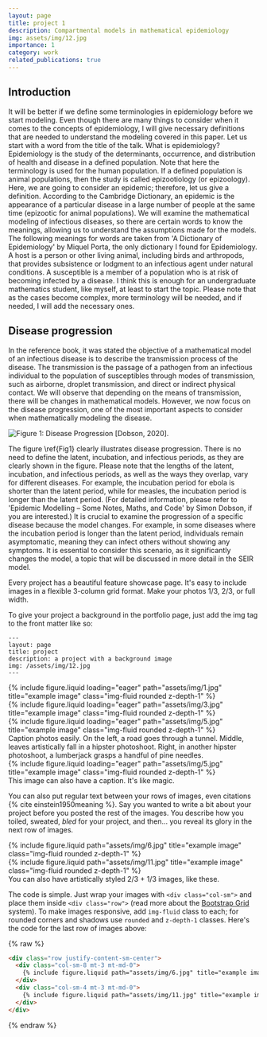 ```yaml
---
layout: page
title: project 1
description: Compartmental models in mathematical epidemiology
img: assets/img/12.jpg
importance: 1
category: work
related_publications: true
---
```



## Introduction

It will be better if we define some terminologies in epidemiology before we start modeling. Even though there are many things to consider when it comes to the concepts of epidemiology, I will give necessary definitions that are needed to understand the modeling covered in this paper. Let us start with a word from the title of the talk. What is epidemiology? Epidemiology is the study of the determinants, occurrence, and distribution of health and disease in a defined population. Note that here the terminology is used for the human population. If a defined population is animal populations, then the study is called epizootiology (or epizoology). Here, we are going to consider an epidemic; therefore, let us give a definition. According to the Cambridge Dictionary, an epidemic is the appearance of a particular disease in a large number of people at the same time (epizootic for animal populations). We will examine the mathematical modeling of infectious diseases, so there are certain words to know the meanings, allowing us to understand the assumptions made for the models.  The following meanings for words are taken from 'A Dictionary of Epidemiology' by Miquel Porta, the only dictionary I found for Epidemiology. A host is a person or other living animal, including birds and arthropods, that provides subsistence or lodgment to an infectious agent under natural conditions. A susceptible is a member of a population who is at risk of becoming infected by a disease. I think this is enough for an undergraduate mathematics student, like myself, at least to start the topic. Please note that as the cases become complex, more terminology will be needed, and if needed, I will add the necessary ones.

## Disease progression

In the reference book, it was stated the objective of a mathematical model of an infectious disease is to describe the transmission process of the disease. The transmission is the passage of a pathogen from an infectious individual to the population of susceptibles through modes of transmission, such as airborne, droplet transmission, and direct or indirect physical contact. We will observe that depending on the means of transmission, there will be changes in mathematical models. However, we now focus on the disease progression, one of the most important aspects to consider when mathematically modeling the disease.

![Figure 1: Disease Progression [Dobson, 2020].](https://github.com/abdanar/abdanar.github.io/_projects/project1_pictures/)



The figure \ref{Fig1} clearly illustrates disease progression. There is no need to define the latent, incubation, and infectious periods, as they are clearly shown in the figure. Please note that the lengths of the latent, incubation, and infectious periods, as well as the ways they overlap, vary for different diseases. For example, the incubation period for ebola is shorter than the latent period, while for measles, the incubation period is longer than the latent period. (For detailed information, please refer to 'Epidemic Modelling – Some Notes, Maths, and Code' by Simon Dobson, if you are interested.) It is crucial to examine the progression of a specific disease because the model changes. For example, in some diseases where the incubation period is longer than the latent period, individuals remain asymptomatic, meaning they can infect others without showing any symptoms. It is essential to consider this scenario, as it significantly changes the model, a topic that will be discussed in more detail in the SEIR model.



Every project has a beautiful feature showcase page.
It's easy to include images in a flexible 3-column grid format.
Make your photos 1/3, 2/3, or full width.

To give your project a background in the portfolio page, just add the img tag to the front matter like so:

    ---
    layout: page
    title: project
    description: a project with a background image
    img: /assets/img/12.jpg
    ---

<div class="row">
    <div class="col-sm mt-3 mt-md-0">
        {% include figure.liquid loading="eager" path="assets/img/1.jpg" title="example image" class="img-fluid rounded z-depth-1" %}
    </div>
    <div class="col-sm mt-3 mt-md-0">
        {% include figure.liquid loading="eager" path="assets/img/3.jpg" title="example image" class="img-fluid rounded z-depth-1" %}
    </div>
    <div class="col-sm mt-3 mt-md-0">
        {% include figure.liquid loading="eager" path="assets/img/5.jpg" title="example image" class="img-fluid rounded z-depth-1" %}
    </div>
</div>
<div class="caption">
    Caption photos easily. On the left, a road goes through a tunnel. Middle, leaves artistically fall in a hipster photoshoot. Right, in another hipster photoshoot, a lumberjack grasps a handful of pine needles.
</div>
<div class="row">
    <div class="col-sm mt-3 mt-md-0">
        {% include figure.liquid loading="eager" path="assets/img/5.jpg" title="example image" class="img-fluid rounded z-depth-1" %}
    </div>
</div>
<div class="caption">
    This image can also have a caption. It's like magic.
</div>

You can also put regular text between your rows of images, even citations {% cite einstein1950meaning %}.
Say you wanted to write a bit about your project before you posted the rest of the images.
You describe how you toiled, sweated, _bled_ for your project, and then... you reveal its glory in the next row of images.

<div class="row justify-content-sm-center">
    <div class="col-sm-8 mt-3 mt-md-0">
        {% include figure.liquid path="assets/img/6.jpg" title="example image" class="img-fluid rounded z-depth-1" %}
    </div>
    <div class="col-sm-4 mt-3 mt-md-0">
        {% include figure.liquid path="assets/img/11.jpg" title="example image" class="img-fluid rounded z-depth-1" %}
    </div>
</div>
<div class="caption">
    You can also have artistically styled 2/3 + 1/3 images, like these.
</div>

The code is simple.
Just wrap your images with `<div class="col-sm">` and place them inside `<div class="row">` (read more about the <a href="https://getbootstrap.com/docs/4.4/layout/grid/">Bootstrap Grid</a> system).
To make images responsive, add `img-fluid` class to each; for rounded corners and shadows use `rounded` and `z-depth-1` classes.
Here's the code for the last row of images above:

{% raw %}

```html
<div class="row justify-content-sm-center">
  <div class="col-sm-8 mt-3 mt-md-0">
    {% include figure.liquid path="assets/img/6.jpg" title="example image" class="img-fluid rounded z-depth-1" %}
  </div>
  <div class="col-sm-4 mt-3 mt-md-0">
    {% include figure.liquid path="assets/img/11.jpg" title="example image" class="img-fluid rounded z-depth-1" %}
  </div>
</div>
```

{% endraw %}
